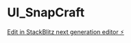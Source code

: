 # UI_SnapCraft

[Edit in StackBlitz next generation editor ⚡️](https://stackblitz.com/~/github.com/spacessoradm/UI_SnapCraft)